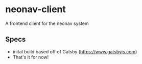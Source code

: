 # neonav-client
A frontend client for the neonav system

## Specs
- inital build based off of Gatsby (https://www.gatsbyjs.com)
- That's it for now!
